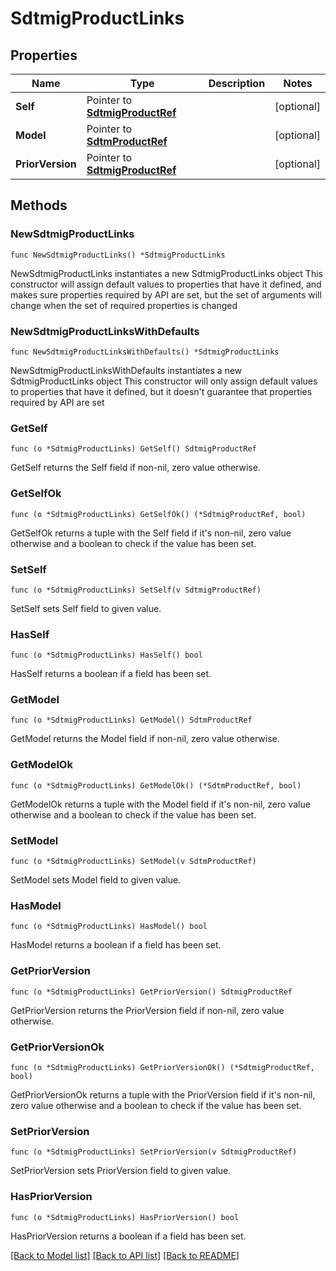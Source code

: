 # SdtmigProductLinks

## Properties

Name | Type | Description | Notes
------------ | ------------- | ------------- | -------------
**Self** | Pointer to [**SdtmigProductRef**](SdtmigProductRef.md) |  | [optional] 
**Model** | Pointer to [**SdtmProductRef**](SdtmProductRef.md) |  | [optional] 
**PriorVersion** | Pointer to [**SdtmigProductRef**](SdtmigProductRef.md) |  | [optional] 

## Methods

### NewSdtmigProductLinks

`func NewSdtmigProductLinks() *SdtmigProductLinks`

NewSdtmigProductLinks instantiates a new SdtmigProductLinks object
This constructor will assign default values to properties that have it defined,
and makes sure properties required by API are set, but the set of arguments
will change when the set of required properties is changed

### NewSdtmigProductLinksWithDefaults

`func NewSdtmigProductLinksWithDefaults() *SdtmigProductLinks`

NewSdtmigProductLinksWithDefaults instantiates a new SdtmigProductLinks object
This constructor will only assign default values to properties that have it defined,
but it doesn't guarantee that properties required by API are set

### GetSelf

`func (o *SdtmigProductLinks) GetSelf() SdtmigProductRef`

GetSelf returns the Self field if non-nil, zero value otherwise.

### GetSelfOk

`func (o *SdtmigProductLinks) GetSelfOk() (*SdtmigProductRef, bool)`

GetSelfOk returns a tuple with the Self field if it's non-nil, zero value otherwise
and a boolean to check if the value has been set.

### SetSelf

`func (o *SdtmigProductLinks) SetSelf(v SdtmigProductRef)`

SetSelf sets Self field to given value.

### HasSelf

`func (o *SdtmigProductLinks) HasSelf() bool`

HasSelf returns a boolean if a field has been set.

### GetModel

`func (o *SdtmigProductLinks) GetModel() SdtmProductRef`

GetModel returns the Model field if non-nil, zero value otherwise.

### GetModelOk

`func (o *SdtmigProductLinks) GetModelOk() (*SdtmProductRef, bool)`

GetModelOk returns a tuple with the Model field if it's non-nil, zero value otherwise
and a boolean to check if the value has been set.

### SetModel

`func (o *SdtmigProductLinks) SetModel(v SdtmProductRef)`

SetModel sets Model field to given value.

### HasModel

`func (o *SdtmigProductLinks) HasModel() bool`

HasModel returns a boolean if a field has been set.

### GetPriorVersion

`func (o *SdtmigProductLinks) GetPriorVersion() SdtmigProductRef`

GetPriorVersion returns the PriorVersion field if non-nil, zero value otherwise.

### GetPriorVersionOk

`func (o *SdtmigProductLinks) GetPriorVersionOk() (*SdtmigProductRef, bool)`

GetPriorVersionOk returns a tuple with the PriorVersion field if it's non-nil, zero value otherwise
and a boolean to check if the value has been set.

### SetPriorVersion

`func (o *SdtmigProductLinks) SetPriorVersion(v SdtmigProductRef)`

SetPriorVersion sets PriorVersion field to given value.

### HasPriorVersion

`func (o *SdtmigProductLinks) HasPriorVersion() bool`

HasPriorVersion returns a boolean if a field has been set.


[[Back to Model list]](../README.md#documentation-for-models) [[Back to API list]](../README.md#documentation-for-api-endpoints) [[Back to README]](../README.md)


